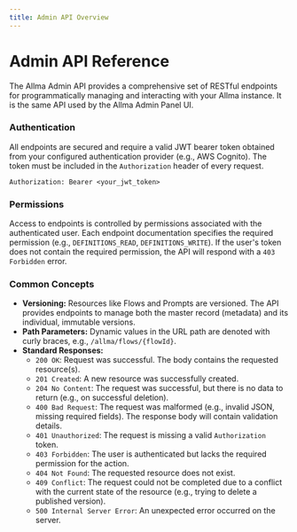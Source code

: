 ```yaml
---
title: Admin API Overview
---
```


# Admin API Reference

The Allma Admin API provides a comprehensive set of RESTful endpoints for programmatically managing and interacting with your Allma instance. It is the same API used by the Allma Admin Panel UI.

### Authentication

All endpoints are secured and require a valid JWT bearer token obtained from your configured authentication provider (e.g., AWS Cognito). The token must be included in the `Authorization` header of every request.

```
Authorization: Bearer <your_jwt_token>
```

### Permissions

Access to endpoints is controlled by permissions associated with the authenticated user. Each endpoint documentation specifies the required permission (e.g., `DEFINITIONS_READ`, `DEFINITIONS_WRITE`). If the user's token does not contain the required permission, the API will respond with a `403 Forbidden` error.

### Common Concepts

-   **Versioning:** Resources like Flows and Prompts are versioned. The API provides endpoints to manage both the master record (metadata) and its individual, immutable versions.
-   **Path Parameters:** Dynamic values in the URL path are denoted with curly braces, e.g., `/allma/flows/{flowId}`.
-   **Standard Responses:**
    -   `200 OK`: Request was successful. The body contains the requested resource(s).
    -   `201 Created`: A new resource was successfully created.
    -   `204 No Content`: The request was successful, but there is no data to return (e.g., on successful deletion).
    -   `400 Bad Request`: The request was malformed (e.g., invalid JSON, missing required fields). The response body will contain validation details.
    -   `401 Unauthorized`: The request is missing a valid `Authorization` token.
    -   `403 Forbidden`: The user is authenticated but lacks the required permission for the action.
    -   `404 Not Found`: The requested resource does not exist.
    -   `409 Conflict`: The request could not be completed due to a conflict with the current state of the resource (e.g., trying to delete a published version).
    -   `500 Internal Server Error`: An unexpected error occurred on the server.